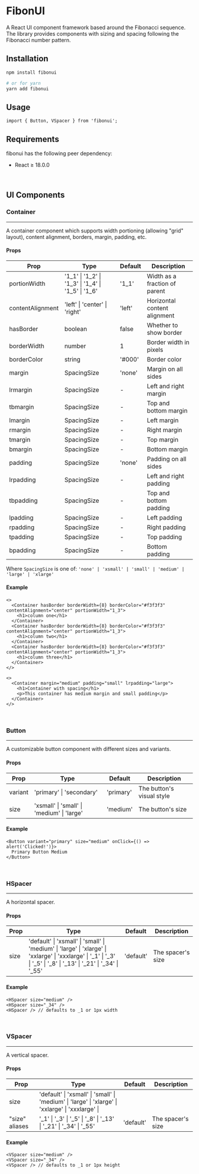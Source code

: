 # FibonUI

A React UI component framework based around the Fibonacci sequence. The library provides components with sizing and spacing following the Fibonacci number pattern.

## Installation

```bash
npm install fibonui

# or for yarn
yarn add fibonui
```

## Usage

```tsx
import { Button, VSpacer } from 'fibonui';
```

## Requirements

fibonui has the following peer dependency:
- React ≥ 18.0.0

&nbsp;
## UI Components
### Container
---
A container component which supports width portioning (allowing "grid" layout), content alignment, borders, margin, padding, etc.

#### Props

| Prop | Type | Default | Description |
|------|------|---------|-------------|
| portionWidth | '1_1' \| '1_2' \| '1_3' \| '1_4' \| '1_5' \| '1_6' | '1_1' | Width as a fraction of parent |
| contentAlignment | 'left' \| 'center' \| 'right' | 'left' | Horizontal content alignment |
| hasBorder | boolean | false | Whether to show border |
| borderWidth | number | 1 | Border width in pixels |
| borderColor | string | '#000' | Border color |
| margin | SpacingSize | 'none' | Margin on all sides |
| lrmargin | SpacingSize | - | Left and right margin |
| tbmargin | SpacingSize | - | Top and bottom margin |
| lmargin | SpacingSize | - | Left margin |
| rmargin | SpacingSize | - | Right margin |
| tmargin | SpacingSize | - | Top margin |
| bmargin | SpacingSize | - | Bottom margin |
| padding | SpacingSize | 'none' | Padding on all sides |
| lrpadding | SpacingSize | - | Left and right padding |
| tbpadding | SpacingSize | - | Top and bottom padding |
| lpadding | SpacingSize | - | Left padding |
| rpadding | SpacingSize | - | Right padding |
| tpadding | SpacingSize | - | Top padding |
| bpadding | SpacingSize | - | Bottom padding |

Where `SpacingSize` is one of: `'none' | 'xsmall' | 'small' | 'medium' | 'large' | 'xlarge'`

#### Example

```tsx
<>
  <Container hasBorder borderWidth={8} borderColor="#f3f3f3" contentAlignment="center" portionWidth="1_3">
    <h1>column one</h1>
  </Container>
  <Container hasBorder borderWidth={8} borderColor="#f3f3f3" contentAlignment="center" portionWidth="1_3">
    <h1>column two</h1>
  </Container>
  <Container hasBorder borderWidth={8} borderColor="#f3f3f3" contentAlignment="center" portionWidth="1_3">
    <h1>column three</h1>
  </Container>
</>

<>
  <Container margin="medium" padding="small" lrpadding="large">
    <h1>Container with spacing</h1>
    <p>This container has medium margin and small padding</p>
  </Container>
</>
```

&nbsp;
### Button
---

A customizable button component with different sizes and variants.

#### Props

| Prop | Type | Default | Description |
|------|------|---------|-------------|
| variant | 'primary' \| 'secondary' | 'primary' | The button's visual style |
| size | 'xsmall' \| 'small' \| 'medium' \| 'large' | 'medium' | The button's size |

#### Example

```tsx
<Button variant="primary" size="medium" onClick={() => alert('Clicked!')}>
  Primary Button Medium
</Button>
```
&nbsp;
### HSpacer
---
A horizontal spacer.

#### Props

| Prop | Type | Default | Description |
|------|------|---------|-------------|
| size | 'default' \| 'xsmall' \| 'small' \| 'medium' \| 'large' \| 'xlarge' \| 'xxlarge' \| 'xxxlarge' \| '_1' \| '_3' \| '_5' \| '_8' \| '_13' \| '_21' \| '_34' \| '_55' | 'default' | The spacer's size |

#### Example

```tsx
<HSpacer size="medium" />
<HSpacer size="_34" />
<HSpacer /> // defaults to _1 or 1px width
```

&nbsp;
### VSpacer
---
A vertical spacer.

#### Props

| Prop | Type | Default | Description |
|------|------|---------|-------------|
| size | 'default' \| 'xsmall' \| 'small' \| 'medium' \| 'large' \| 'xlarge' \| 'xxlarge' \| 'xxxlarge' \|
| "size" aliases | '_1' \| '_3' \| '_5' \| '_8' \| '_13' \| '_21' \| '_34' \| '_55' | 'default' | The spacer's size |

#### Example

```tsx
<VSpacer size="medium" />
<VSpacer size="_34" />
<VSpacer /> // defaults to _1 or 1px height
```
